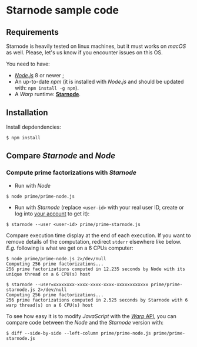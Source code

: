 # Starnode sample code

## Requirements

Starnode is heavily tested on linux machines, but it must works on _macOS_ as well.
Please, let's us know if you encounter issues on this OS.

You need to have:
- [_Node.js_](https://nodejs.org/en/download/) 8 or newer ;
- An up-to-date _npm_ (it is installed with _Node.js_ and should be
  updated with: `npm install -g npm`).
- A _Warp_ runtime: [**Starnode**](https://github.com/ScaleDynamics/starnode-doc).

## Installation

Install depdendencies:

```
$ npm install
```

## Compare _Starnode_ and _Node_

### Compute prime factorizations with _Starnode_

- Run with _Node_
```
$ node prime/prime-node.js
```

- Run with _Starnode_ (replace `<user-id>` with your real user ID, create or log into
[your account](https://www.scaledynamics.io) to get it):
```
$ starnode --user <user-id> prime/prime-starnode.js 
```

Compare execution time display at the end of each execution. If you want to remove details of the
computation, redirect `stderr` elsewhere like below. _E.g._ following is what we get on
a 6 CPUs computer:

```
$ node prime/prime-node.js 2>/dev/null
Computing 256 prime factorizations...
256 prime factorizations computed in 12.235 seconds by Node with its unique thread on a 6 CPU(s) host

$ starnode --user=xxxxxxxx-xxxx-xxxx-xxxx-xxxxxxxxxxxx prime/prime-starnode.js 2>/dev/null
Computing 256 prime factorizations...
256 prime factorizations computed in 2.525 seconds by Starnode with 6 warp thread(s) on a 6 CPU(s) host
```

To see how easy it is to modify _JavaScript_ with the
[_Warp_ API](https://www.npmjs.com/warp), you can compare code
between the _Node_ and the _Starnode_ version with:

```
$ diff --side-by-side --left-column prime/prime-node.js prime/prime-starnode.js
```
